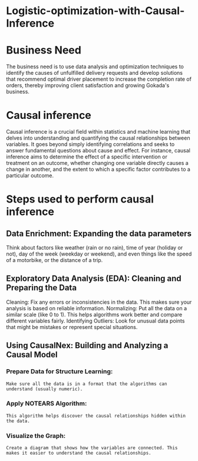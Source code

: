 # Logistic-optimization-with-Causal-Inference

# Business Need

The business need is to use data analysis and optimization techniques to identify the causes of unfulfilled delivery requests and develop solutions that recommend optimal driver placement to increase the completion rate of orders, thereby improving client satisfaction and growing Gokada's business.

# Causal inference

Causal inference is a crucial field within statistics and machine learning that delves into understanding and quantifying the causal relationships between variables. It goes beyond simply identifying correlations and seeks to answer fundamental questions about cause and effect. For instance, causal inference aims to determine the effect of a specific intervention or treatment on an outcome, whether changing one variable directly causes a change in another, and the extent to which a specific factor contributes to a particular outcome.

# Steps used to perform causal inference

## Data Enrichment: Expanding the data parameters
Think about factors like weather (rain or no rain), time of year (holiday or not), day of the week (weekday or weekend), and even things like the speed of a motorbike, or the distance of a trip.

## Exploratory Data Analysis (EDA): Cleaning and Preparing the Data 

Cleaning: Fix any errors or inconsistencies in the data. This makes sure your analysis is based on reliable information.
Normalizing: Put all the data on a similar scale (like 0 to 1). This helps algorithms work better and compare different variables fairly.
Identifying Outliers: Look for unusual data points that might be mistakes or represent special situations.

## Using CausalNex: Building and Analyzing a Causal Model

### Prepare Data for Structure Learning: 
    Make sure all the data is in a format that the algorithms can understand (usually numeric).
### Apply NOTEARS Algorithm:
    This algorithm helps discover the causal relationships hidden within the data. 
### Visualize the Graph:
    Create a diagram that shows how the variables are connected. This makes it easier to understand the causal relationships.
